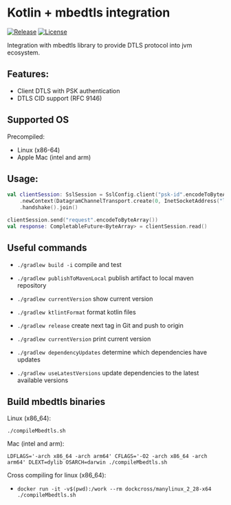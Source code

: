 Kotlin + mbedtls integration
==========================

[![Release](https://jitpack.io/v/open-coap/kotlin-mbedtls.svg)](https://jitpack.io/#open-coap/kotlin-mbedtls)
[![License](https://img.shields.io/badge/license-Apache%202.0-brightgreen.svg)](LICENSE)

Integration with mbedtls library to provide DTLS protocol into jvm ecosystem.

## Features:

- Client DTLS with PSK authentication
- DTLS CID support (RFC 9146)

## Supported OS

Precompiled:
- Linux (x86-64)
- Apple Mac (intel and arm)

## Usage:

```kotlin
val clientSession: SslSession = SslConfig.client("psk-id".encodeToByteArray(), byteArrayOf(0x01, 0x02, 0x03))
    .newContext(DatagramChannelTransport.create(0, InetSocketAddress("localhost", 5684)))
    .handshake().join()

clientSession.send("request".encodeToByteArray())
val response: CompletableFuture<ByteArray> = clientSession.read()
```

## Useful commands

- `./gradlew build -i`             compile and test
- `./gradlew publishToMavenLocal`  publish artifact to local maven repository
- `./gradlew currentVersion`       show current version
- `./gradlew ktlintFormat`         format kotlin files

- `./gradlew release`              create next tag in Git and push to origin
- `./gradlew currentVersion`       print current version
- `./gradlew dependencyUpdates`    determine which dependencies have updates
- `./gradlew useLatestVersions`    update dependencies to the latest available versions

## Build mbedtls binaries

Linux (x86_64):

`./compileMbedtls.sh`

Mac (intel and arm):

`LDFLAGS='-arch x86_64 -arch arm64' CFLAGS='-O2 -arch x86_64 -arch arm64' DLEXT=dylib OSARCH=darwin ./compileMbedtls.sh`

Cross compiling for linux (x86_64):

- `docker run -it -v$(pwd):/work --rm dockcross/manylinux_2_28-x64 ./compileMbedtls.sh`
